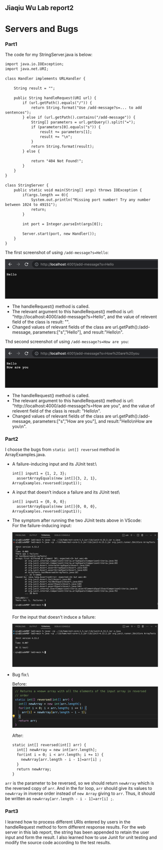 ## Jiaqiu Wu Lab report2
# Servers and Bugs

### Part1

The code for my StringServer.java is below:

```
import java.io.IOException;
import java.net.URI;

class Handler implements URLHandler {
    
    String result = "";

    public String handleRequest(URI url) {
        if (url.getPath().equals("/")) {
            return String.format("Use /add-message?s=... to add sentences");
        } else if (url.getPath().contains("/add-message")) {
            String[] parameters = url.getQuery().split("=");
            if (parameters[0].equals("s")) {
                result += parameters[1];
                result += "\n";
            }
            return String.format(result);
        } else {
    
            return "404 Not Found!";
        }
    }
}

class StringServer {
    public static void main(String[] args) throws IOException {
        if(args.length == 0){
            System.out.println("Missing port number! Try any number between 1024 to 49151");
            return;
        }

        int port = Integer.parseInt(args[0]);

        Server.start(port, new Handler());
    }
}
```

The first screenshot of using `/add-message?s=Hello`:

![Image](fig5.png)

- The handleRequest() method is called.
- The relevant argument to this handleRequest() method is url: "http://localhost:4000/add-message?s=Hello",
and the value of relevent field of the class is result: "".
- Changed values of relevant fields of the class are url.getPath():/add-message, parameters:["s","Hello"],
and result:"Hello\n".

Thd second screenshot of using `/add-message?s=How are you`:

![Image](fig6.png)

- The handleRequest() method is called.
- The relevant argument to this handleRequest() method is url: "http://localhost:4000/add-message?s=How are you",
and the value of relevent field of the class is result: "Hello\n".
- Changed values of relevant fields of the class are url.getPath():/add-message, parameters:["s","How are you"],
and result:"Hello\nHow are you\n".


### Part2

I choose the bugs from `static int[] reversed` method in ArrayExamples.java.
- A failure-inducing input and its JUnit test:\
  ```
  int[] input1 = {1, 2, 3};
    assertArrayEquals(new int[]{3, 2, 1}, ArrayExamples.reversed(input1));
  ```
  
- A input that doesn’t induce a failure and its JUnit test\
  ```
  int[] input1 = {0, 0, 0};
    assertArrayEquals(new int[]{0, 0, 0}, ArrayExamples.reversed(input1));
  ```
  
- The symptom after running the two JUnit tests above in VScode:\
  For the failure-inducing input:
  
  ![Image](fig7.png)
  
  For the input that doesn’t induce a failure:
  
  ![Image](fig8.png)
  
- Bug fix:\
  
  Before:
  ![Image](fig9.png)
  
  After:
  ```
  static int[] reversed(int[] arr) {
    int[] newArray = new int[arr.length];
    for(int i = 0; i < arr.length; i += 1) {
      newArray[arr.length - i - 1]=arr[i] ; 
    }
    return newArray;
  }
  ```
  
`arr` is the parameter to be reversed, so we should return `newArray` which is the reversed copy of `arr`.
And in the for loop, `arr` should give its values to `newArray` in inverse order 
instead of `new Array` giving to `arr`. Thus, it should be written as `newArray[arr.length - i - 1]=arr[i] ;`.


### Part3

I learned how to process different URIs entered by users in the 
handleRequest method to form different response results.
For the web server in this lab report, the string has been appended to retain the user input and form the result.
I also learned how to use Junit for unit testing and modify the source code according to the test results.
